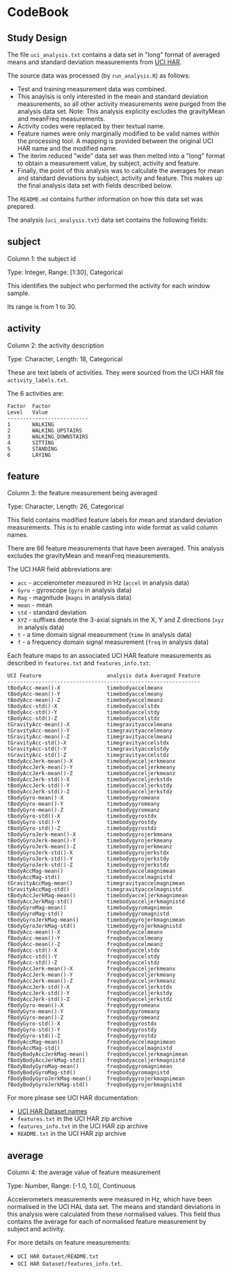 CodeBook
========


Study Design
------------

The file `uci_analysis.txt` contains a data set in "long" format of averaged
means and standard deviation measurements from 
[UCI HAR](http://archive.ics.uci.edu/ml/datasets/Human+Activity+Recognition+Using+Smartphones).

The source data was processed (by `run_analysis.R`) as follows:

- Test and training measurement data was combined.
- This anaylsis is only interested in the mean and standard deviation
  measurements, so all other activity measurements were purged from the
  analysis data set. Note: This analysis explicity excludes the gravityMean and
  meanFreq measurements.
- Activity codes were replaced by their textual name.
- Feature names were only marginally modified to be valid names within the
  processing tool. A mapping is provided between the original UCI HAR name and
  the modified name.
- The iterim reduced "wide" data set was then melted into a "long" format to
  obtain a measurement value, by subject, activity and feature.
- Finally, the point of this analysis was to calculate the averages for mean
  and standard deviations by subject, activity and feature. This makes up the
  final analysis data set with fields described below.

The `README.md` contains further information on how this data set was
prepared.

The analysis (`uci_analysis.txt`) data set contains the following fields:


subject
-------

Column 1: the subject id

Type: Integer, Range: [1:30], Categorical

This identifies the subject who performed the activity for each window sample.

Its range is from 1 to 30.


activity
--------

Column 2: the activity description

Type: Character, Length: 18, Categorical

These are text labels of activities. They were sourced from the UCI HAR file
`activity_labels.txt`.

The 6 activities are:

```
Factor  Factor
Level   Value
--------------------------
1       WALKING
2       WALKING_UPSTAIRS
3       WALKING_DOWNSTAIRS
4       SITTING
5       STANDING
6       LAYING
```


feature
-------

Column 3: the feature measurement being averaged

Type: Character, Length: 26, Categorical

This field contains modified feature labels for mean and standard deviation
measurements. This is to enable casting into wide format as valid column names.

There are 66 feature measurements that have been averaged. This analysis
excludes the gravityMean and meanFreq measurements.

The UCI HAR field abbreviations are:

* `acc` - accelerometer measured in Hz (`accel` in analysis data)
* `Gyro` - gyroscope (`gyro` in analysis data)
* `Mag` - magnitude (`magni` in analysis data)
* `mean` - mean
* `std` - standard deviation
* `XYZ` - suffixes denote the 3-axial signals in the X, Y and Z directions (`xyz` in analysis data)
* `t` - a time domain signal measurement (`time` in analysis data)
* `f` - a frequency domain signal measurement (`freq` in analysis data)

Each feature maps to an associated UCI HAR feature measurements as described in
`features.txt` and `features_info.txt`:

```
UCI Feature                     analysis data Averaged Feature
--------------------------------------------------------------
tBodyAcc-mean()-X               timebodyaccelmeanx
tBodyAcc-mean()-Y               timebodyaccelmeany
tBodyAcc-mean()-Z               timebodyaccelmeanz
tBodyAcc-std()-X                timebodyaccelstdx
tBodyAcc-std()-Y                timebodyaccelstdy
tBodyAcc-std()-Z                timebodyaccelstdz
tGravityAcc-mean()-X            timegravityaccelmeanx
tGravityAcc-mean()-Y            timegravityaccelmeany
tGravityAcc-mean()-Z            timegravityaccelmeanz
tGravityAcc-std()-X             timegravityaccelstdx
tGravityAcc-std()-Y             timegravityaccelstdy
tGravityAcc-std()-Z             timegravityaccelstdz
tBodyAccJerk-mean()-X           timebodyacceljerkmeanx
tBodyAccJerk-mean()-Y           timebodyacceljerkmeany
tBodyAccJerk-mean()-Z           timebodyacceljerkmeanz
tBodyAccJerk-std()-X            timebodyacceljerkstdx
tBodyAccJerk-std()-Y            timebodyacceljerkstdy
tBodyAccJerk-std()-Z            timebodyacceljerkstdz
tBodyGyro-mean()-X              timebodygyromeanx
tBodyGyro-mean()-Y              timebodygyromeany
tBodyGyro-mean()-Z              timebodygyromeanz
tBodyGyro-std()-X               timebodygyrostdx
tBodyGyro-std()-Y               timebodygyrostdy
tBodyGyro-std()-Z               timebodygyrostdz
tBodyGyroJerk-mean()-X          timebodygyrojerkmeanx
tBodyGyroJerk-mean()-Y          timebodygyrojerkmeany
tBodyGyroJerk-mean()-Z          timebodygyrojerkmeanz
tBodyGyroJerk-std()-X           timebodygyrojerkstdx
tBodyGyroJerk-std()-Y           timebodygyrojerkstdy
tBodyGyroJerk-std()-Z           timebodygyrojerkstdz
tBodyAccMag-mean()              timebodyaccelmagnimean
tBodyAccMag-std()               timebodyaccelmagnistd
tGravityAccMag-mean()           timegravityaccelmagnimean
tGravityAccMag-std()            timegravityaccelmagnistd
tBodyAccJerkMag-mean()          timebodyacceljerkmagnimean
tBodyAccJerkMag-std()           timebodyacceljerkmagnistd
tBodyGyroMag-mean()             timebodygyromagnimean
tBodyGyroMag-std()              timebodygyromagnistd
tBodyGyroJerkMag-mean()         timebodygyrojerkmagnimean
tBodyGyroJerkMag-std()          timebodygyrojerkmagnistd
fBodyAcc-mean()-X               freqbodyaccelmeanx
fBodyAcc-mean()-Y               freqbodyaccelmeany
fBodyAcc-mean()-Z               freqbodyaccelmeanz
fBodyAcc-std()-X                freqbodyaccelstdx
fBodyAcc-std()-Y                freqbodyaccelstdy
fBodyAcc-std()-Z                freqbodyaccelstdz
fBodyAccJerk-mean()-X           freqbodyacceljerkmeanx
fBodyAccJerk-mean()-Y           freqbodyacceljerkmeany
fBodyAccJerk-mean()-Z           freqbodyacceljerkmeanz
fBodyAccJerk-std()-X            freqbodyacceljerkstdx
fBodyAccJerk-std()-Y            freqbodyacceljerkstdy
fBodyAccJerk-std()-Z            freqbodyacceljerkstdz
fBodyGyro-mean()-X              freqbodygyromeanx
fBodyGyro-mean()-Y              freqbodygyromeany
fBodyGyro-mean()-Z              freqbodygyromeanz
fBodyGyro-std()-X               freqbodygyrostdx
fBodyGyro-std()-Y               freqbodygyrostdy
fBodyGyro-std()-Z               freqbodygyrostdz
fBodyAccMag-mean()              freqbodyaccelmagnimean
fBodyAccMag-std()               freqbodyaccelmagnistd
fBodyBodyAccJerkMag-mean()      freqbodyacceljerkmagnimean
fBodyBodyAccJerkMag-std()       freqbodyacceljerkmagnistd
fBodyBodyGyroMag-mean()         freqbodygyromagnimean
fBodyBodyGyroMag-std()          freqbodygyromagnistd
fBodyBodyGyroJerkMag-mean()     freqbodygyrojerkmagnimean
fBodyBodyGyroJerkMag-std()      freqbodygyrojerkmagnistd
```

For more please see UCI HAR documentation:

- [UCI HAR Dataset.names](http://archive.ics.uci.edu/ml/machine-learning-databases/00240/UCI%20HAR%20Dataset.names)
- `features.txt` in the UCI HAR zip archive
- `features_info.txt` in the UCI HAR zip archive
- `README.txt` in the UCI HAR zip archive


average
-------

Column 4: the average value of feature measurement

Type: Number, Range: [-1.0, 1.0], Continuous

Accelerometers measurements were measured in Hz, which have been normalised in
the UCI HAL data set. The means and standard deviations in this analysis were
calculated from these normalised values. This field thus contains the average
for each of normalised feature measurement by subject and activity.

For more details on feature measurements:

- `UCI HAR Dataset/README.txt`
- `UCI HAR Dataset/features_info.txt`.
